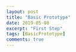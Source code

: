 ```yaml
---
layout: post
title: "Basic Prototype"
date: 2019-05-08
excerpt: "First Step"
tags: [BasicPrototype]
comments: true
---
```

